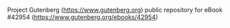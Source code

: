 Project Gutenberg (https://www.gutenberg.org) public repository for eBook #42954 (https://www.gutenberg.org/ebooks/42954)
